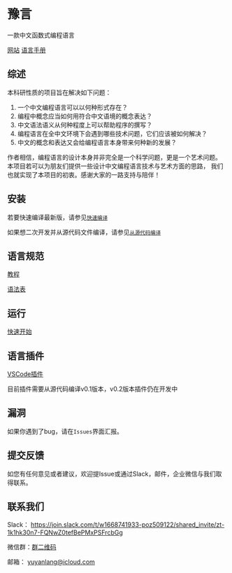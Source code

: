 # 豫言 

一款中文函数式编程语言

[网站](https://yuyan-lang.github.io/yuyan)
[语言手册](教程/combined_tutorial.pdf)

## 综述

本科研性质的项目旨在解决如下问题：

1. 一个中文编程语言可以以何种形式存在？
2. 编程中概念应当如何用符合中文语境的概念表达？
3. 中文语法语义从何种程度上可以帮助程序的撰写？
4. 编程语言在全中文环境下会遇到哪些技术问题，它们应该被如何解决？
5. 中文的概念和表达又会给编程语言本身带来何种新的发展？

作者相信，编程语言的设计本身并非完全是一个科学问题，更是一个艺术问题。
本项目若可以为朋友们提供一些设计中文编程语言技术与艺术方面的思路，
我们也就实现了本项目的初衷。感谢大家的一路支持与陪伴！

## 安装

若要快速编译最新版，请参见[`快速编译`](快速编译.md)

如果想二次开发并从源代码文件编译，请参见[`从源代码编译`](从源代码编译.md)

## 语言规范

<!-- [语言规范](LanguageSpecification.md) -->
[教程](教程/教程目录.md)

[语法表](语法表.md)


## 运行

[快速开始](快速开始.md)

## 语言插件

[VSCode插件](https://marketplace.visualstudio.com/items?itemName=yuyan-lang.yuyan-vscode)

目前插件需要从源代码编译v0.1版本，v0.2版本插件仍在开发中

## 漏洞

如果你遇到了bug，请在`Issues`界面汇报。

## 提交反馈

如您有任何意见或者建议，欢迎提Issue或通过Slack，邮件，企业微信与我们取得联系。

## 联系我们

Slack： https://join.slack.com/t/w1668741933-poz509122/shared_invite/zt-1k1hk30n7-FQNwZ0tefBePMxPSFrcbGg

微信群：[群二维码](community_qr_wecom.png)

邮箱： yuyanlang@icloud.com
